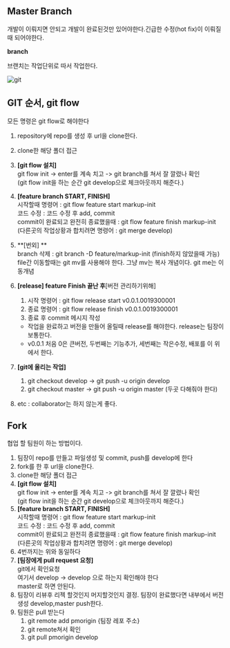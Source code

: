 ## Master Branch

개발이 이뤄지면 안되고 개발이 완료된것만 있어야한다.긴급한 수정(hot fix)이 이뤄질때 되어야한다.  

**branch**

브랜치는 작업단위로 따서 작업한다.

![git](https://user-images.githubusercontent.com/33679192/67853206-5f38ee00-fb51-11e9-84d8-2ed739f0facd.jpg)

## GIT 순서, git flow

모든 명령은 git flow로 해야한다

1. repository에 repo를 생성 후 url을 clone한다.
2. clone한 해당 폴더 접근
3. **[git flow 설치]**  
   git flow init -> enter를 계속 치고 -> git branch를 쳐서 잘 깔렸나 확인  
   (git flow init을 하는 순간 git develop으로 체크아웃까지 해준다.)
4. **[feature branch START, FINISH]**  
   시작할때 명령어 : git flow feature start markup-init   
   코드 수정 : 코드 수정 후 add, commit  
   commit이 완료되고 완전히 종료했을때 : git flow feature finish markup-init  
   (다른곳의 작업상황과 합치려면 명령어 : git merge develop)
5. **[번외] **  
   branch 삭제 :  git branch -D feature/markup-init (finish하지 않았을때 가능)  
   file간 이동할때는 git mv를 사용해야 한다. 그냥 mv는 복사 개념이다. git me는 이동개념 
6. **[release] feature Finish 끝난 후**[버전 관리하기위해]  
   1) 시작 명령어 : git flow release start v0.0.1.0019300001
   2) 종료 명령어 : git flow release finish v0.0.1.0019300001  
   3) 종료 후 commit 메시지 작성
   - 작업을 완료하고 버전을 만들어 올릴때 release를 해야한다. release는 팀장이 보통한다.
   - v0.0.1 처음 0은 큰버전, 두번째는 기능추가, 세번째는 작은수정, 배포를 이 위에서 한다.

7. **[git에 올리는 작업]**
   1. git checkout develop -> git push -u origin develop
   2. git checkout master -> git push -u origin master
      (두곳 다해줘야 한다) 
8. etc : collaborator는 하지 않는게 좋다.



## Fork

협업 할 팀원이 하는 방법이다.

1. 팀장이 repo를 만들고 파일생성 및 commit, push를 develop에 한다
2. fork를 한 후 url을 clone한다.
3. clone한 해당 폴더 접근
4. **[git flow 설치]**  
   git flow init -> enter를 계속 치고 -> git branch를 쳐서 잘 깔렸나 확인  
   (git flow init을 하는 순간 git develop으로 체크아웃까지 해준다.)
5. **[feature branch START, FINISH]**  
   시작할때 명령어 : git flow feature start markup-init   
   코드 수정 : 코드 수정 후 add, commit  
   commit이 완료되고 완전히 종료했을때 : git flow feature finish markup-init  
   (다른곳의 작업상황과 합치려면 명령어 : git merge develop)
6. 4번까지는 위와 동일하다
7. **[팀장에게 pull request 요청]**  
   git에서 확인요청  
   여기서 develop -> develop 으로 하는지 확인해야 한다   
   master로 하면 안된다.
8. 팀장이 리뷰후 리젝 할것인지 머지할것인지 결정. 팀장이 완료했다면 내부에서 버전생성 develop,master push한다.
9. 팀원은 pull 받는다  
   1) git remote add pmorigin {팀장 레포 주소}
   2) git remote쳐서 확인
   3) git pull pmorigin develop

